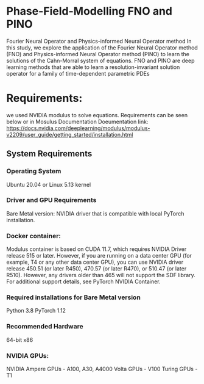 # Phase-Field-Modelling FNO and PINO

Fourier Neural Operator and Physics-informed Neural Operator method
In this study, we explore the application of the Fourier Neural Operator method (FNO) and Physics-informed Neural Operator method (PINO) to learn the solutions of the Cahn-Morral system of equations. 
FNO and PINO are deep learning methods that are able to learn a resolution-invariant solution operator for a family of time-dependent parametric PDEs

# Requirements:
we used NVIDIA modulus to solve equations.
Requirements can be seen below or in Mosulus Documentation
Doeumentation link: https://docs.nvidia.com/deeplearning/modulus/modulus-v2209/user_guide/getting_started/installation.html

## System Requirements
### Operating System  
Ubuntu 20.04 or Linux 5.13 kernel

### Driver and GPU Requirements
Bare Metal version: NVIDIA driver that is compatible with local PyTorch installation.

### Docker container: 
Modulus container is based on CUDA 11.7, which requires NVIDIA Driver release 515 or later. However, if you are running on a data center GPU (for example, T4 or any other data center GPU), you can use NVIDIA driver release 450.51 (or later R450), 470.57 (or later R470), or 510.47 (or later R510). However, any drivers older than 465 will not support the SDF library. For additional support details, see PyTorch NVIDIA Container.

### Required installations for Bare Metal version
Python 3.8
PyTorch 1.12
### Recommended Hardware
64-bit x86
### NVIDIA GPUs:
NVIDIA Ampere GPUs - A100, A30, A4000
Volta GPUs - V100
Turing GPUs - T1

        
